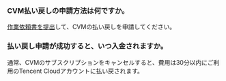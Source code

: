 ### CVM払い戻しの申請方法は何ですか。

 [作業依頼書を提出](https://console.cloud.tencent.com/workorder/category)して、CVMの払い戻しを申請してください。 

### 払い戻し申請が成功すると、いつ入金されますか。
通常、CVMのサブスクリプションをキャンセルすると、費用は30分以内にご利用のTencent Cloudアカウントに払い戻されます。  